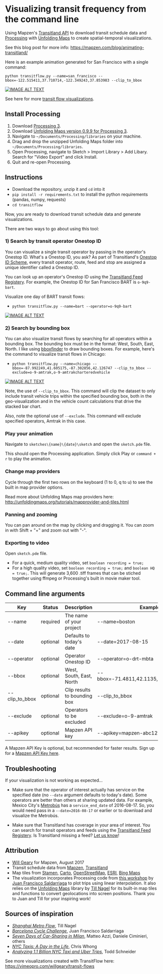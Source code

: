 # Visualizing transit frequency from the command line

Using Mapzen's [Transitland API](https://transit.land/) to download transit schedule data and [Processing](https://processing.org/) with [Unfolding Maps](http://unfoldingmaps.org/) to create spatial-temporal visualizations.

See this blog post for more info: https://mapzen.com/blog/animating-transitland/

Here is an example animation generated for San Francisco with a single command:

`python transitflow.py --name=san_francisco --bbox=-122.515411,37.710714,-122.349243,37.853983 --clip_to_bbox`

[![IMAGE ALT TEXT](http://i.imgur.com/3zF4uE7.png)](https://vimeo.com/230827684?quality=1080p "San Francisco Transit Flows")

See here for more [transit flow visualizations](https://vimeopro.com/willgeary/transit-flows).

## Install Processing
1. Download [Processing 3](https://processing.org/).
2. Download [Unfolding Maps version 0.9.9 for Processing 3](http://services.informatik.hs-mannheim.de/~nagel/GDV/Unfolding_for_processing_0.9.9beta.zip).
3. Navigate to `~/Documents/Processing/libraries` on your machine.
4. Drag and drop the unzipped Unfolding Maps folder into `~/Documents/Processing/libraries`.
5. Open Processing, navigate to Sketch > Import Library > Add Libary. Search for "Video Export" and click Install.
6. Quit and re-open Processing.

## Instructions
- Download the repository, unzip it and `cd` into it
- `pip install -r requirements.txt` to install the python requirements (pandas, numpy, requests)
- `cd transitflow`

Now, you are ready to download transit schedule data and generate visualizations.

There are two ways to go about using this tool:

### 1) Search by transit operator Onestop ID

You can visualize a single transit operator by passing in the operator's Onestop ID. What's a Onestop ID, you ask? As part of Transitland's [Onestop ID  Scheme](https://transit.land/documentation/onestop-id-scheme/), every transit operator, route, feed and stop are assigned a unique identifier called a Onestop ID.

You can look up an operator's Onestop ID using the [Transitland Feed Registery](https://transit.land/feed-registry/). For example, the Onestop ID for San Francisco BART is `o-9q9-bart`.

Visualize one day of BART transit flows:

- `python transitflow.py --name=bart --operator=o-9q9-bart`

[![IMAGE ALT TEXT](http://i.imgur.com/NFPEnYj.png)](https://vimeo.com/230364702?quality=1080p "One Day of BART Trips")

### 2) Search by bounding box

You can also visualize transit flows by searching for all operators within a bounding box. The bounding box must be in the format: West, South, East, North. I like using [bboxfinder](http://bboxfinder.com/) to draw bounding boxes. For example, here's the command to visualize transit flows in Chicago:

- `python transitflow.py --name=chicago --bbox=-87.992249,41.605175,-87.302856,42.126747 --clip_to_bbox --exclude=o-9-amtrak,o-9-amtrakcharteredvehicle`

[![IMAGE ALT TEXT](http://i.imgur.com/pH7AwgB.png)](https://vimeo.com/230857619?quality=1080p "Chicago Transit Flows")

Note, the use of `--clip_to_bbox`. This command will clip the dataset to only include transit vehicle trips within the specified bounding box, both in the geo-visualization and in the vehicle count calculations that drive the stacked bar chart.

Also, note the optional use of `--exclude`. This command will exclude specified operators, Amtrak in this case.

### Play your animation

Navigate to `sketches\{name}\{date}\sketch` and open the `sketch.pde` file.

This should open the Processing application. Simply click Play or `command + r` to play the animation.

### Change map providers

Cycle through the first two rows on the keyboard (1 to 0, q to u) to see the built in map provider options.

Read more about Unfolding Maps map providers here: http://unfoldingmaps.org/tutorials/mapprovider-and-tiles.html

### Panning and zooming

You can pan around on the map by clicking and dragging it. You can zoom in with Shift + "+" and zoom out with "-".

### Exporting to video

Open `sketch.pde` file.

- For a quick, medium quality video, set `boolean recording = true;`
- For a high quality video, set `boolean recording = true;` and `boolean HQ = true;`. This will generate 3,600 .tiff frames that can be stiched together using ffmpeg or Processing's built in movie maker tool.

## Command line arguments

**Key**|**Status**|**Description**|**Example**
-----|-----|-----|-----
--name|required|The name of your project|--name=boston
--date|optional|Defaults to today's date|--date=2017-08-15
--operator|optional|Operator Onestop ID|--operator=o-drt-mbta
--bbox|optional|West, South, East, North| --bbox=-71.4811,42.1135,-70.6709,42.6157
--clip\_to\_bbox|optional|Clip results to bounding box|--clip\_to\_bbox
--exclude|optional|Operators to be excluded|--exclude=o-9-amtrak
--apikey|optional|Mapzen API key|--apikey=mapzen-abc1234

A Mapzen API Key is optional, but recommended for faster results. Sign up for a [Mapzen API Key here](https://mapzen.com/developers/sign_up).

## Troubleshooting

If your visualization is not working as expected...

- Make sure that the operator of interest actually has service on the specified date (no `--date` argument defaults to today's date). Some operators are better than others at sharing updated data. For example, Mexico City's [Metrobús](https://transit.land/api/v1/schedule_stop_pairs?operator_onestop_id=o-9g3w-metrobs) has a `service_end_date` of 2016-08-17. So, you would need pass in a `--date=2016-08-17` or earlier or to download and visualize the Metrobús.

- Make sure that Transitland has coverage in your area of interest. You can search for transit operators and feeds using the [Transitland Feed Registery](https://transit.land/feed-registry/). Is Transitland missing a feed? [Let us know](https://transit.land/participate/)!

## Attribution
- [Will Geary](https://twitter.com/wgeary) for Mapzen, August 2017
- Transit schedule data from [Mapzen](https://mapzen.com/), [Transitland](https://transit.land/)
- Map tiles from [Stamen](https://stamen.com/), [Carto](http://carto.com/), [OpenStreetMap](http://www.openstreetmap.org/), [ESRI](http://www.esri.com/), [Bing Maps](https://www.bing.com/maps)
- The visualization incorporates Processing code from [this workshop](https://github.com/juanfrans-courses/DataScienceSocietyWorkshop) by [Juan Francisco Saldarriaga](http://juanfrans.com/) to plot trips using linear interpolation. It also relies on the [Unfolding Maps](http://unfoldingmaps.org/) library by [Till Nagel](http://tillnagel.com/) for its built-in map tiles and functions to convert geolocations into screen positions. Thank you to Juan and Till for your inspiring work!

## Sources of inspiration
- *[Shanghai Metro Flow](http://tillnagel.com/2013/12/shanghai-metro-flow/)*, Till Nagel
- *[Barcelona Cycle Challenge](http://juanfrans.com/projects/barcelonaCycleChallenge.html)*, Juan Francisco Saldarriaga
- *[Seven Days of Car-Sharing in Milan](http://labs.densitydesign.org/carsharing/)*, Matteo Azzi, Daniele Ciminieri, others
- *[NYC Taxis: A Day in the Life](http://chriswhong.github.io/nyctaxi/)*, Chris Whong
- *[Analyzing 1.1 Billion NYC Taxi and Uber Trips](http://toddwschneider.com/posts/analyzing-1-1-billion-nyc-taxi-and-uber-trips-with-a-vengeance/)*, Todd Schneider

See more visualizations created with TransitFlow here: https://vimeopro.com/willgeary/transit-flows
